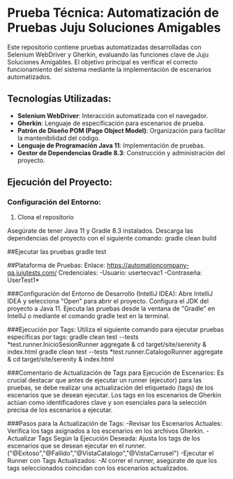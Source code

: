 # Prueba Técnica: Automatización de Pruebas Juju Soluciones Amigables

Este repositorio contiene pruebas automatizadas desarrolladas con Selenium WebDriver y Gherkin, evaluando las funciones clave de Juju Soluciones Amigables. 
El objetivo principal es verificar el correcto funcionamiento del sistema mediante la implementación de escenarios automatizados.

## Tecnologías Utilizadas:

- **Selenium WebDriver**: Interacción automatizada con el navegador.
- **Gherkin**: Lenguaje de especificación para escenarios de prueba.
- **Patrón de Diseño POM (Page Object Model)**: Organización para facilitar la mantenibilidad del código.
- **Lenguaje de Programación Java 11**: Implementación de pruebas.
- **Gestor de Dependencias Gradle 8.3**: Construcción y administración del proyecto.

## Ejecución del Proyecto:

### Configuración del Entorno:

1. Clona el repositorio

Asegúrate de tener Java 11 y Gradle 8.3 instalados.
Descarga las dependencias del proyecto con el siguiente comando:
gradle clean build

##Ejecutar las pruebas
gradle test

##Plataforma de Pruebas:
Enlace: https://automationcompany-qa.jujutests.com/
Credenciales:
-Usuario: usertecvac1
-Contraseña: UserTest1*

###Configuración del Entorno de Desarrollo (IntelliJ IDEA):
Abre IntelliJ IDEA y selecciona "Open" para abrir el proyecto.
Configura el JDK del proyecto a Java 11.
Ejecuta las pruebas desde la ventana de "Gradle" en IntelliJ o mediante el comando gradle test en la terminal.

###Ejecución por Tags:
Utiliza el siguiente comando para ejecutar pruebas específicas por tags:
gradle clean test --tests *test.runner.InicioSesionRunner aggregate & cd target/site/serenity & index.html
gradle clean test --tests *test.runner.CatalogoRunner aggregate & cd target/site/serenity & index.html

###Comentario de Actualización de Tags para Ejecución de Escenarios:
Es crucial destacar que antes de ejecutar un runner (ejecutor) para las pruebas, se debe realizar una actualización del etiquetado (tags) de los escenarios que se desean ejecutar. 
Los tags en los escenarios de Gherkin actúan como identificadores clave y son esenciales para la selección precisa de los escenarios a ejecutar.

###Pasos para la Actualización de Tags:
-Revisar los Escenarios Actuales:
Verifica los tags asignados a los escenarios en los archivos Gherkin. 
-Actualizar Tags Según la Ejecución Deseada:
Ajusta los tags de los escenarios que se desean ejecutar en el runner. ("@Exitoso","@Fallido","@VistaCatalogo","@VistaCarrusel")
-Ejecutar el Runner con Tags Actualizados:
-Al correr el runner, asegúrate de que los tags seleccionados coincidan con los escenarios actualizados.
